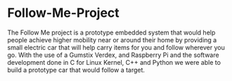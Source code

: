 # Follow-Me-Project
The Follow Me project is a prototype embedded system that would help people achieve higher mobility near or around their home by providing a small electric car that will help carry items for you and follow wherever you go. With the use of a Gumstix Verdex, and Raspberry Pi and the software development done in C for Linux Kernel, C++ and Python we were able to build a prototype car that would follow a target.

